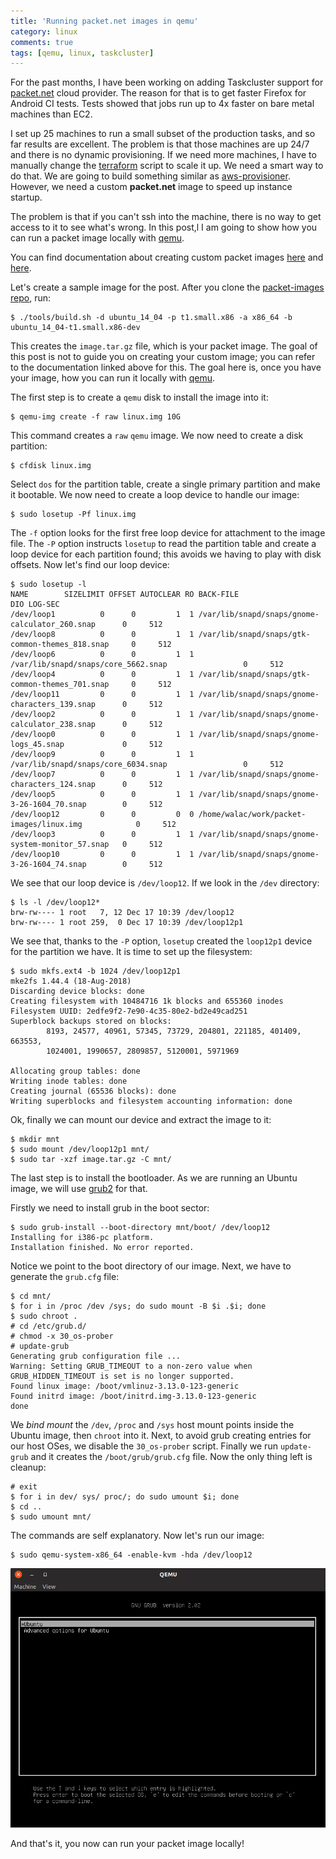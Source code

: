 ```yaml
---
title: 'Running packet.net images in qemu'
category: linux
comments: true
tags: [qemu, linux, taskcluster]
---
```


For the past months, I have been working on adding Taskcluster support
for [packet.net](https://packet.com) cloud provider. The reason for that
is to get faster Firefox for Android CI tests. Tests showed that jobs run
up to 4x faster on bare metal machines than EC2.

I set up 25 machines to run a small subset of the production tasks, and so
far results are excellent. The problem is that those machines are up 24/7 and there
is no dynamic provisioning. If we need more machines, I have to manually change
the [terraform](https://www.terraform.io) script to scale it up. We need a smart
way to do that. We are going to build something similar as
[aws-provisioner](https://github.com/taskcluster/aws-provisioner). However,
we need a custom **packet.net** image to speed up instance startup.

The problem is that if you can't ssh into the machine, there is no way to get
access to it to see what's wrong. In this post,l I am going to show how you can
run a packet image locally with [qemu](https://www.qemu.org/).

You can find documentation about creating custom packet images
[here](https://support.packet.com/kb/articles/custom-images) and
[here](https://github.com/packethost/packet-images/blob/master/README.md).

Let's create a sample image for the post. After you clone the
[packet-images repo](https://github.com/packethost/packet-images), run:

```
$ ./tools/build.sh -d ubuntu_14_04 -p t1.small.x86 -a x86_64 -b ubuntu_14_04-t1.small.x86-dev
```

This creates the `image.tar.gz` file, which is your packet image.
The goal of this post is not to guide you on creating your custom image; you can refer
to the documentation linked above for this. The goal here is, once you have your
image, how you can run it locally with [qemu](https://www.qemu.org/).

The first step is to create a `qemu` disk to install the image into it:

```
$ qemu-img create -f raw linux.img 10G
```

This command creates a `raw` `qemu` image. We now need to create a disk partition:

```
$ cfdisk linux.img
```

Select `dos` for the partition table, create a single primary partition and
make it bootable. We now need to create a loop device to handle our image:

```
$ sudo losetup -Pf linux.img
```

The `-f` option looks for the first free loop device for attachment to the image file.
The `-P` option instructs `losetup` to read the partition table and create a loop
device for each partition found; this avoids we having to play with disk
offsets. Now let's find our loop device:

```
$ sudo losetup -l
NAME        SIZELIMIT OFFSET AUTOCLEAR RO BACK-FILE                                         DIO LOG-SEC
/dev/loop1          0      0         1  1 /var/lib/snapd/snaps/gnome-calculator_260.snap      0     512
/dev/loop8          0      0         1  1 /var/lib/snapd/snaps/gtk-common-themes_818.snap     0     512
/dev/loop6          0      0         1  1 /var/lib/snapd/snaps/core_5662.snap                 0     512
/dev/loop4          0      0         1  1 /var/lib/snapd/snaps/gtk-common-themes_701.snap     0     512
/dev/loop11         0      0         1  1 /var/lib/snapd/snaps/gnome-characters_139.snap      0     512
/dev/loop2          0      0         1  1 /var/lib/snapd/snaps/gnome-calculator_238.snap      0     512
/dev/loop0          0      0         1  1 /var/lib/snapd/snaps/gnome-logs_45.snap             0     512
/dev/loop9          0      0         1  1 /var/lib/snapd/snaps/core_6034.snap                 0     512
/dev/loop7          0      0         1  1 /var/lib/snapd/snaps/gnome-characters_124.snap      0     512
/dev/loop5          0      0         1  1 /var/lib/snapd/snaps/gnome-3-26-1604_70.snap        0     512
/dev/loop12         0      0         0  0 /home/walac/work/packet-images/linux.img            0     512
/dev/loop3          0      0         1  1 /var/lib/snapd/snaps/gnome-system-monitor_57.snap   0     512
/dev/loop10         0      0         1  1 /var/lib/snapd/snaps/gnome-3-26-1604_74.snap        0     512
```

We see that our loop device is `/dev/loop12`. If we look in the `/dev` directory:

```
$ ls -l /dev/loop12*
brw-rw---- 1 root   7, 12 Dec 17 10:39 /dev/loop12
brw-rw---- 1 root 259,  0 Dec 17 10:39 /dev/loop12p1
```

We see that, thanks to the `-P` option, `losetup` created the `loop12p1`
device for the partition we have. It is time to set up the filesystem:

```
$ sudo mkfs.ext4 -b 1024 /dev/loop12p1 
mke2fs 1.44.4 (18-Aug-2018)
Discarding device blocks: done                            
Creating filesystem with 10484716 1k blocks and 655360 inodes
Filesystem UUID: 2edfe9f2-7e90-4c35-80e2-bd2e49cad251
Superblock backups stored on blocks: 
        8193, 24577, 40961, 57345, 73729, 204801, 221185, 401409, 663553, 
        1024001, 1990657, 2809857, 5120001, 5971969

Allocating group tables: done                            
Writing inode tables: done                            
Creating journal (65536 blocks): done
Writing superblocks and filesystem accounting information: done     
```

Ok, finally we can mount our device and extract the image to it:

```
$ mkdir mnt
$ sudo mount /dev/loop12p1 mnt/
$ sudo tar -xzf image.tar.gz -C mnt/
```

The last step is to install the bootloader. As we are running an Ubuntu image,
we will use [grub2](https://www.gnu.org/software/grub/manual/grub/grub.html)
for that.

Firstly we need to install grub in the boot sector:

```
$ sudo grub-install --boot-directory mnt/boot/ /dev/loop12
Installing for i386-pc platform.
Installation finished. No error reported.
```

Notice we point to the boot directory of our image. Next, we have to
generate the `grub.cfg` file:

```
$ cd mnt/
$ for i in /proc /dev /sys; do sudo mount -B $i .$i; done
$ sudo chroot .
# cd /etc/grub.d/
# chmod -x 30_os-prober
# update-grub
Generating grub configuration file ...
Warning: Setting GRUB_TIMEOUT to a non-zero value when GRUB_HIDDEN_TIMEOUT is set is no longer supported.
Found linux image: /boot/vmlinuz-3.13.0-123-generic
Found initrd image: /boot/initrd.img-3.13.0-123-generic
done
```

We *bind mount* the `/dev`, `/proc` and `/sys` host mount points inside the Ubuntu image,
then `chroot` into it. Next, to avoid grub creating entries for our host OSes, we disable the
`30_os-prober` script.  Finally we run `update-grub` and it creates the `/boot/grub/grub.cfg` file.
Now the only thing left is cleanup:

```
# exit
$ for i in dev/ sys/ proc/; do sudo umount $i; done
$ cd ..
$ sudo umount mnt/
```

The commands are self explanatory. Now let's run our image:

```
$ sudo qemu-system-x86_64 -enable-kvm -hda /dev/loop12
```

![qemu](/images/qemu.png)

And that's it, you now can run your packet image locally!
